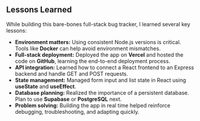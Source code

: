 ## Lessons Learned

While building this bare-bones full-stack bug tracker, I learned several key lessons:

- **Environment matters:** Using consistent Node.js versions is critical. Tools like **Docker** can help avoid environment mismatches.  
- **Full-stack deployment:** Deployed the app on **Vercel** and hosted the code on **GitHub**, learning the end-to-end deployment process.  
- **API integration:** Learned how to connect a React frontend to an Express backend and handle GET and POST requests.  
- **State management:** Managed form input and list state in React using **useState** and **useEffect**.  
- **Database planning:** Realized the importance of a persistent database. Plan to use **Supabase** or **PostgreSQL** next.  
- **Problem solving:** Building the app in real time helped reinforce debugging, troubleshooting, and adapting quickly.  

